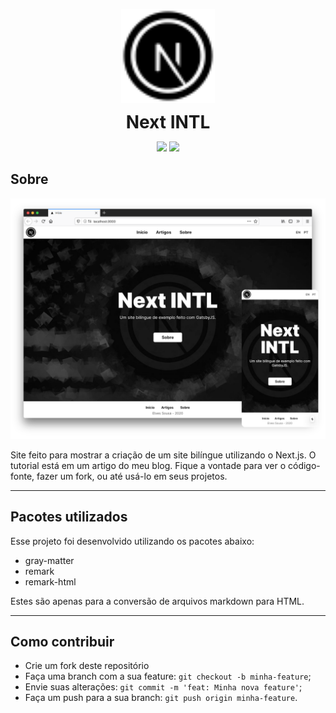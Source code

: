 <p align="center">
    <img alt="Logo" title="Logo" src="public/svg/logo.svg" width="150px" style="display: block; margin: auto" />
    <h1 align="center" style="margin: 0;">
        <span style="display: block;">
        Next INTL
        </span>
    </h1>
</p>

<p align="center">
    <img src="https://img.shields.io/github/languages/count/elvessousa/gatsby-intl"> 
<img src="https://img.shields.io/github/repo-size/elvessousa/gatsby-intl">
</p>

## Sobre

![Tela](.github/screenshot.png)

Site feito para mostrar a criação de um site bilíngue utilizando o
Next.js. O tutorial está em um artigo do meu blog. Fique a
vontade para ver o código-fonte, fazer um fork, ou até usá-lo em
seus projetos.

---

## Pacotes utilizados

Esse projeto foi desenvolvido utilizando os pacotes abaixo:

- gray-matter
- remark
- remark-html

Estes são apenas para a conversão de arquivos markdown para HTML.

---

## Como contribuir

- Crie um fork deste repositório
- Faça uma branch com a sua feature: `git checkout -b minha-feature`;
- Envie suas alterações: `git commit -m 'feat: Minha nova feature'`;
- Faça um push para a sua branch: `git push origin minha-feature`.
